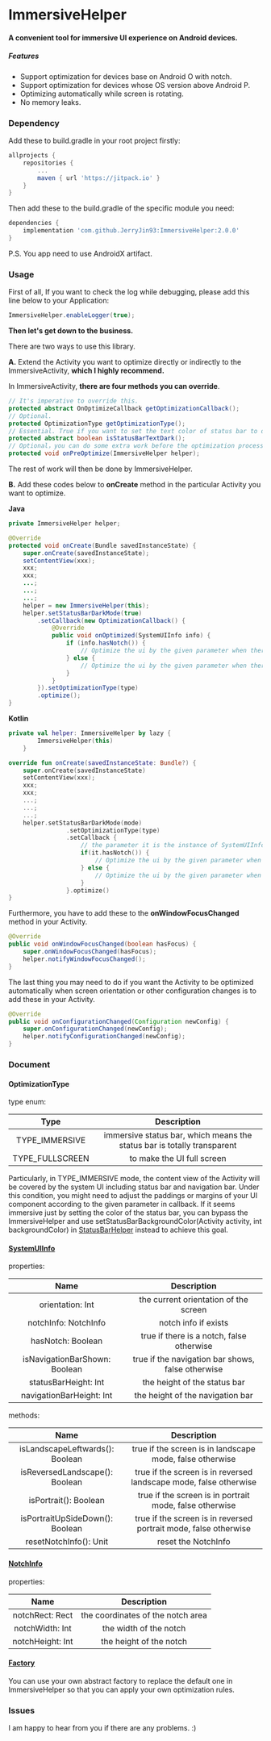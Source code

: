 # ImmersiveHelper
#### A convenient tool for immersive UI experience on Android devices.

##### Features

* Support optimization for devices base on Android O with notch.
* Support optimization for devices whose OS version above Android P.
* Optimizing automatically while screen is rotating.
* No memory leaks.



### Dependency

Add these to build.gradle in your root project firstly:

```groovy
allprojects {
	repositories {
		...
		maven { url 'https://jitpack.io' }
	}
}
```

Then add these to the build.gradle of the specific module you need:

```groovy
dependencies {
	implementation 'com.github.JerryJin93:ImmersiveHelper:2.0.0'
}
```

P.S. You app need to use AndroidX artifact.



### Usage

First of all, If you want to check the log while debugging, please add this line below to your Application:

```java
ImmersiveHelper.enableLogger(true);
```

**Then let's get down to the business.**

There are two ways to use this library.

<b>A.</b> Extend the Activity you want to optimize directly or indirectly to the ImmersiveActivity, **which I highly recommend.**

In ImmersiveActivity, **there are four methods you can override**.

```java
// It's imperative to override this.
protected abstract OnOptimizeCallback getOptimizationCallback();
// Optional.
protected OptimizationType getOptimizationType();
// Essential. True if you want to set the text color of status bar to dark, false otherwise.
protected abstract boolean isStatusBarTextDark();
// Optional，you can do some extra work before the optimization process, replace the factory if you need, for instance.
protected void onPreOptimize(ImmersiveHelper helper);
```

The rest of work will then be done by ImmersiveHelper.

<b>B.</b> Add these codes below to **onCreate** method in the particular Activity you want to optimize.

**Java**

```java
private ImmersiveHelper helper;

@Override
protected void onCreate(Bundle savedInstanceState) {
    super.onCreate(savedInstanceState);
    setContentView(xxx);
    xxx;
    xxx;
    ...;
    ...;
    ...;
    helper = new ImmersiveHelper(this);
    helper.setStatusBarDarkMode(true)
        .setCallback(new OptimizationCallback() {
            @Override
            public void onOptimized(SystemUIInfo info) {
                if (info.hasNotch()) {
                    // Optimize the ui by the given parameter when there is notch presented.
                } else {
                    // Optimize the ui by the given parameter when there isn't notch presented.
                }
            }
        }).setOptimizationType(type)
        .optimize();
}
```

**Kotlin**

```kotlin
private val helper: ImmersiveHelper by lazy {
        ImmersiveHelper(this)
    }

override fun onCreate(savedInstanceState: Bundle?) {
    super.onCreate(savedInstanceState)
    setContentView(xxx);
    xxx;
    xxx;
    ...;
    ...;
    ...;
    helper.setStatusBarDarkMode(mode)
                .setOptimizationType(type)
                .setCallback {
                    // the parameter it is the instance of SystemUIInfo whose document is below.
					if(it.hasNotch()) {
                        // Optimize the ui by the given parameter when there is notch presented.
                    } else {
                        // Optimize the ui by the given parameter when there isn't notch presented.
                    }
                }.optimize()
}
```

Furthermore, you have to add these to the **onWindowFocusChanged** method in your Activity.

```java
@Override
public void onWindowFocusChanged(boolean hasFocus) {
    super.onWindowFocusChanged(hasFocus);
    helper.notifyWindowFocusChanged();
}
```

The last thing you may need to do if you want the Activity to be optimized automatically when screen orientation or other configuration changes is to add these in your Activity.

```java
@Override
public void onConfigurationChanged(Configuration newConfig) {
    super.onConfigurationChanged(newConfig);
    helper.notifyConfigurationChanged(newConfig);
}
```



### Document

#### OptimizationType

type enum:

|      Type       |                         Description                          |
| :-------------: | :----------------------------------------------------------: |
| TYPE_IMMERSIVE  | immersive status bar, which means the status bar is totally transparent |
| TYPE_FULLSCREEN |                  to make the UI full screen                  |

Particularly, in TYPE_IMMERSIVE mode, the content view of the Activity will be covered by the system UI including status bar and navigation bar. Under this condition, you might need to adjust the paddings or margins of your UI component according to the given parameter in callback. If it seems immersive just by setting the color of the status bar, you can bypass the ImmersiveHelper and use setStatusBarBackgroundColor(Activity activity, int backgroundColor) in [StatusBarHelper](../helper/src/main/java/com/jerryjin/kit/utils/statusBar/StatusBarHelper.java) instead to achieve this goal.



#### [SystemUIInfo](../helper/src/main/java/com/jerryjin/kit/model/SystemUIInfo.java)

properties:

|             Name              |                    Description                    |
| :---------------------------: | :-----------------------------------------------: |
|       orientation: Int        |       the current orientation of the screen       |
|     notchInfo: NotchInfo      |               notch info if exists                |
|       hasNotch: Boolean       |     true if there is a notch, false otherwise     |
| isNavigationBarShown: Boolean | true if the navigation bar shows, false otherwise |
|     statusBarHeight: Int      |           the height of the status bar            |
|   navigationBarHeight: Int    |         the height of the navigation bar          |

methods: 

|              Name               |                         Description                          |
| :-----------------------------: | :----------------------------------------------------------: |
| isLandscapeLeftwards(): Boolean |   true if the screen is in landscape mode, false otherwise   |
| isReversedLandscape(): Boolean  | true if the screen is in reversed landscape mode, false otherwise |
|      isPortrait(): Boolean      |   true if the screen is in portrait mode, false otherwise    |
| isPortraitUpSideDown(): Boolean | true if the screen is in reversed portrait mode, false otherwise |
|     resetNotchInfo(): Unit      |                     reset the NotchInfo                      |



#### [NotchInfo](../helper/src/main/java/com/jerryjin/kit/model/NotchInfo.java)

properties:

|       Name       |            Description            |
| :--------------: | :-------------------------------: |
| notchRect: Rect  | the coordinates of the notch area |
| notchWidth: Int  |      the width of the notch       |
| notchHeight: Int |      the height of the notch      |



#### [Factory](../helper/src/main/java/com/jerryjin/kit/notch/Factory.java)

You can use your own abstract factory to replace the default one in ImmersiveHelper so that you can apply your own optimization rules.



### Issues

I am happy to hear from you if there are any problems. :)